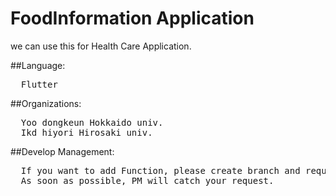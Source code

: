# FoodInformation Application

we can use this for Health Care Application.

##Language:   
<pre>
  Flutter
</pre>

##Organizations:   
<pre>
  Yoo dongkeun Hokkaido univ.
  Ikd hiyori Hirosaki univ.
</pre>

##Develop Management:   
<pre>
  If you want to add Function, please create branch and request for pull.   
  As soon as possible, PM will catch your request.
</pre>
